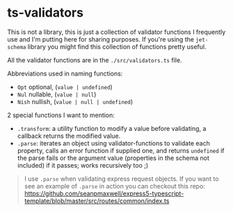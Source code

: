 # ts-validators


This is not a library, this is just a collection of validator functions I frequently use and I'm putting here for sharing purposes. If you're using the `jet-schema` library you might find this collection of functions pretty useful.
<br/>


All the validator functions are in the `./src/validators.ts` file.
<br/>


Abbreviations used in naming functions:
- `Opt` optional, (`value | undefined`)
- `Nul` nullable, (`value | null`)
- `Nish` nullish, (`value | null | undefined`)


2 special functions I want to mention:
  - `.transform`: a utility function to modify a value before validating, a callback returns the modified value.
  - `.parse`: iterates an object using validator-functions to validate each property, calls an error function if supplied one, and returns `undefined` if the parse fails or the argument value (properties in the schema not included) if it passes; works recursively too ;)
  

> I use `.parse` when validating express request objects. If you want to see an example of `.parse` in action you can checkout this repo: https://github.com/seanpmaxwell/express5-typescript-template/blob/master/src/routes/common/index.ts

